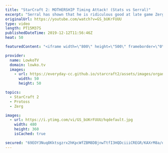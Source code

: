 ```yaml
---
title: "StarCraft 2: MOTHERSHIP Timing Attack! (Stats vs Serral)"
excerpt: "Serral has shown that he is ridiculous good at late game Zerg in StarCraft 2, especially versus Terran. What about the current stats of Zerg versus Protoss timing attack? In this game Stats goes for a very unorthodox timing attack with a Mothership, as a follow up wave of Archon Immortal Zealot Storm."
originalUrl: https://youtube.com/watch?v=GS_bUKrFUUU
type: video
length: PT15M37S
publishedDateTime: 2019-12-12T11:56:46Z
heat: 50

featuredContent: "<iframe width=\"800\" height=\"500\" frameborder=\"0\" src=\"https://www.youtube.com/embed/GS_bUKrFUUU\" allow=\"accelerometer; autoplay; encrypted-media; gyroscope; picture-in-picture\" allowfullscreen></iframe>"

provider:
  name: LowkoTV
  domain: lowko.tv
  images:
    - url: https://everyday-cc.github.io/starcraft2/assets/images/organizations/lowko.tv-50x50.jpg
      width: 50
      height: 50

topics:
  - StarCraft 2
  - Protoss
  - Zerg

images:
  - url: https://i.ytimg.com/vi/GS_bUKrFUUU/hqdefault.jpg
    width: 480
    height: 360
    isCached: true

secured: "69EOY3Nuq8Kktsgzrx2hKpcWfZBM8DBjnwTtfI3HQDciiiCREGR/KAXrM8a/dhg10u4GU7GegA8OblKj9pIf5L1Ltv7aA9PRlHmRUj/zGihgyUCVV3019B7jQTdzlKpFKsRl67XSUePzQ1mkhZXpWbNAzwelC/9Yw9rgCa3qSfp/OL8zL1LYa3YOc1uiT95yLLx9IeX+clzLffzIeq4HrnZLC1wvri17XZP0yy9vRFspAf24MWCOB27TnHgJ4o/WsfDosJH/dNZ5Sd6XRvc9XiCDGLD11xgDMMXlxBdvpGKhWQURvzUequ+l2Fi4tHNkoeFEFgqJ2n/fb4l02Qe9k+S0J64Fa/RsRwkwaiqjNAH8/1IZh5f2CQyu0952F73Nvy2XI0ItFDtwwjwuQ6dSzf+JyZ6tKoRXpTKo9Q89/22QPxdTEprCTXDHSvdxAIcm;4f41B8TirM4YVTS/JMGclA=="
---
```


